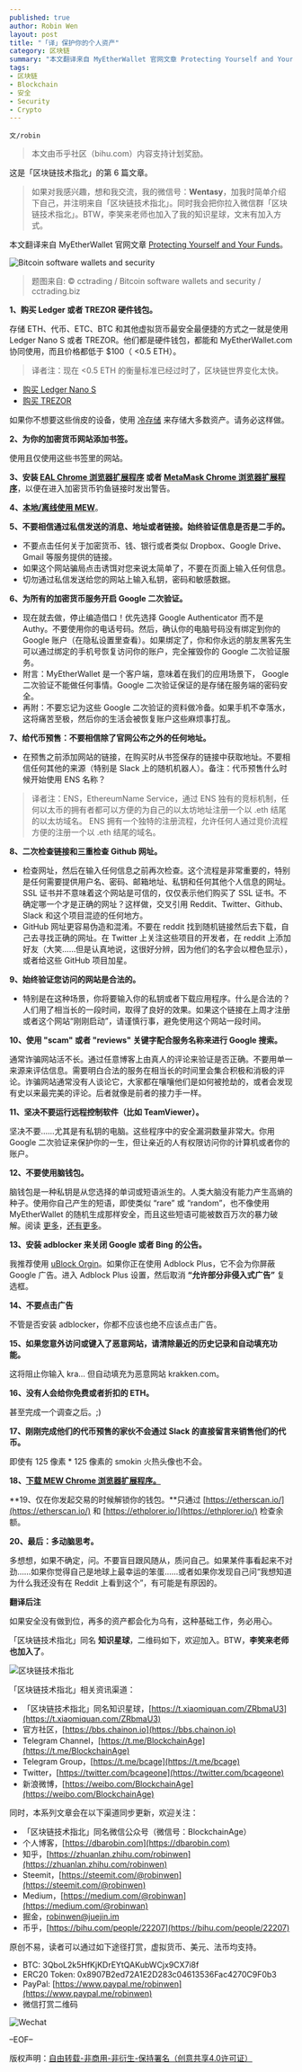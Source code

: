 ```yaml
---
published: true
author: Robin Wen
layout: post
title: "「译」保护你的个人资产"
category: 区块链
summary: "本文翻译来自 MyEtherWallet 官网文章 Protecting Yourself and Your Funds。本文提出了 20 点建议，比如购买 Ledger 或者 TREZOR 硬件钱包；为你的加密货币网站添加书签；安装 EAL Chrome 浏览器扩展程序或者 MetaMask Chrome 浏览器扩展程序，以便在进入加密货币钓鱼链接时发出警告；本地/离线使用 MEW；不要相信通过私信发送的消息、地址或者链接。始终验证信息是否是二手的；为所有的加密货币服务开启 Google 二次验证等。如果安全没有做到位，再多的资产都会化为乌有，这种基础工作，务必用心。"
tags:
- 区块链
- Blockchain
- 安全
- Security
- Crypto
---
```


`文/robin`

> 本文由币乎社区（bihu.com）内容支持计划奖励。

这是「区块链技术指北」的第 6 篇文章。

> 如果对我感兴趣，想和我交流，我的微信号：**Wentasy**，加我时简单介绍下自己，并注明来自「区块链技术指北」。同时我会把你拉入微信群「区块链技术指北」。BTW，李笑来老师也加入了我的知识星球，文末有加入方式。

本文翻译来自 MyEtherWallet 官网文章 [Protecting Yourself and Your Funds](https://myetherwallet.github.io/knowledge-base/getting-started/protecting-yourself-and-your-funds.html)。

![Bitcoin software wallets and security](https://cdn.wenguobing.com/TVdszJY.png)

> 题图来自: © cctrading / Bitcoin software wallets and security / cctrading.biz

**1、购买 Ledger 或者 TREZOR 硬件钱包。**

存储 ETH、代币、ETC、BTC 和其他虚拟货币最安全最便捷的方式之一就是使用 Ledger Nano S 或者 TREZOR。他们都是硬件钱包，都能和 MyEtherWallet.com 协同使用，而且价格都低于 $100（ <0.5 ETH）。

> 译者注：现在 <0.5 ETH 的衡量标准已经过时了，区块链世界变化太快。

* [购买 Ledger Nano S](https://www.ledgerwallet.com/r/fa4b?path=/products/)
* [购买 TREZOR](https://trezor.io/?a=myetherwallet.com)

如果你不想要这些俏皮的设备，使用 [冷存储](https://myetherwallet.github.io/knowledge-base/offline/ethereum-cold-storage-with-myetherwallet.html) 来存储大多数资产。请务必这样做。

**2、为你的加密货币网站添加书签。**

使用且仅使用这些书签里的网站。

**3、安装 [EAL Chrome 浏览器扩展程序](https://chrome.google.com/webstore/detail/etheraddresslookup/pdknmigbbbhmllnmgdfalmedcmcefdfn) 或者 [MetaMask Chrome 浏览器扩展程序](https://chrome.google.com/webstore/detail/metamask/nkbihfbeogaeaoehlefnkodbefgpgknn)**，以便在进入加密货币钓鱼链接时发出警告。

**4、[本地/离线使用 MEW](https://myetherwallet.github.io/knowledge-base/offline/running-myetherwallet-locally.html)**。

**5、不要相信通过私信发送的消息、地址或者链接。始终验证信息是否是二手的。**

* 不要点击任何关于加密货币、钱、银行或者类似 Dropbox、Google Drive、Gmail 等服务提供的链接。
* 如果这个网站骗局点击诱饵对您来说太简单了，不要在页面上输入任何信息。
* 切勿通过私信发送给您的网站上输入私钥，密码和敏感数据。

**6、为所有的加密货币服务开启 Google 二次验证。**

* 现在就去做，停止编造借口！优先选择 Google Authenticator 而不是 Authy。不要使用你的电话号码。然后，确认你的电脑号码没有绑定到你的 Google 账户（在隐私设置里查看）。如果绑定了，你和你永远的朋友黑客先生可以通过绑定的手机号恢复访问你的账户，完全摧毁你的 Google 二次验证服务。
* 附言：MyEtherWallet 是一个客户端，意味着在我们的应用场景下， Google 二次验证不能做任何事情。Google 二次验证保证的是存储在服务端的密码安全。
* 再附：不要忘记为这些 Google 二次验证的资料做冷备。如果手机不幸落水，这将痛苦至极，然后你的生活会被恢复账户这些麻烦事打乱。

**7、给代币预售：不要相信除了官网公布之外的任何地址。**

* 在预售之前添加网站的链接，在购买时从书签保存的链接中获取地址。不要相信任何其他的来源（特别是 Slack 上的随机机器人）。备注：代币预售什么时候开始使用 ENS 名称？

> 译者注：ENS，EthereumName Service，通过 ENS 独有的竞标机制，任何以太币的拥有者都可以方便的为自己的以太坊地址注册一个以 .eth 结尾的以太坊域名。 ENS 拥有一个独特的注册流程，允许任何人通过竞价流程方便的注册一个以 .eth 结尾的域名。

**8、二次检查链接和三重检查 Github 网址。**

* 检查网址，然后在输入任何信息之前再次检查。这个流程是非常重要的，特别是任何需要提供用户名、密码、邮箱地址、私钥和任何其他个人信息的网址。SSL 证书并不意味着这个网站是可信的，仅仅表示他们购买了 SSL 证书。不确定哪一个才是正确的网址？这样做，交叉引用 Reddit、Twitter、Github、Slack 和这个项目混迹的任何地方。
* GitHub 网址更容易伪造和混淆。不要在 reddit 找到随机链接然后去下载，自己去寻找正确的网址。在 Twitter 上关注这些项目的开发者，在 reddit 上添加好友（大笑……但是认真地说，这很好分辨，因为他们的名字会以橙色显示），或者给这些 GitHub 项目加星。

**9、始终验证您访问的网站是合法的。**

* 特别是在这种场景，你将要输入你的私钥或者下载应用程序。什么是合法的？人们用了相当长的一段时间，取得了良好的效果。如果这个链接在上周才注册或者这个网站“刚刚启动”，请谨慎行事，避免使用这个网站一段时间。

**10、使用 "scam" 或者 "reviews" 关键字配合服务名称来进行 Google 搜索。**

通常诈骗网站活不长。通过任意博客上由真人的评论来验证是否正确。不要用单一来源来评估信息。需要明白合法的服务在相当长的时间里会集合积极和消极的评论。诈骗网站通常没有人谈论它，大家都在嚷嚷他们是如何被抢劫的，或者会发现有史以来最完美的评论。后者就像是前者的接力手一样。

**11、坚决不要运行远程控制软件（比如 TeamViewer）。**

坚决不要……尤其是有私钥的电脑。这些程序中的安全漏洞数量非常大。你用 Google 二次验证来保护你的一生，但让亲近的人有权限访问你的计算机或者你的账户。

**12、不要使用脑钱包。**

脑钱包是一种私钥是从您选择的单词或短语派生的。人类大脑没有能力产生高熵的种子。使用你自己产生的短语，即使类似 “rare” 或 “random”，也不像使用 MyEtherWallet 的随机生成那样安全，而且这些短语可能被数百万次的暴力破解。阅读 [更多](https://arstechnica.com/information-technology/2013/10/how-the-bible-and-youtube-are-fueling-the-next-frontier-of-password-cracking/)，[还有更多](https://arstechnica.com/information-technology/2016/02/password-cracking-attacks-on-bitcoin-wallets-net-103000/)。

**13、安装 adblocker 来关闭 Google 或者 Bing 的公告。**

我推荐使用 [uBlock Orgin](https://chrome.google.com/webstore/detail/ublock-origin/cjpalhdlnbpafiamejdnhcphjbkeiagm)。如果你正在使用 Adblock Plus，它不会为你屏蔽 Google 广告。进入 Adblock Plus 设置，然后取消 **“允许部分非侵入式广告”** 复选框。

**14、不要点击广告**

不管是否安装 adblocker，你都不应该也绝不应该点击广告。

**15、如果您意外访问或键入了恶意网站，请清除最近的历史记录和自动填充功能。**

这将阻止你输入 kra… 但自动填充为恶意网站 krakken.com。

**16、没有人会给你免费或者折扣的 ETH。**

甚至完成一个调查之后。;)

**17、刚刚完成他们的代币预售的家伙不会通过 Slack 的直接留言来销售他们的代币。**

即使有 125 像素 * 125 像素的 smokin 火热头像也不会。

**18、[下载 MEW Chrome 浏览器扩展程序。](https://chrome.google.com/webstore/detail/myetherwallet/nlbmnnijcnlegkjjpcfjclmcfggfefdm?hl=en)**

**19、仅在你发起交易的时候解锁你的钱包。**只通过 [https://etherscan.io/](https://etherscan.io/) 和 [https://ethplorer.io/](https://ethplorer.io/) 检查余额。

**20、最后：多动脑思考。**

多想想，如果不确定，问。不要盲目跟风随从，质问自己。如果某件事看起来不对劲……如果你觉得自己是地球上最幸运的笨蛋……或者如果你发现自己问“我想知道为什么我还没有在 Reddit 上看到这个”，有可能是有原因的。

**翻译后注**

如果安全没有做到位，再多的资产都会化为乌有，这种基础工作，务必用心。

「区块链技术指北」同名 **知识星球**，二维码如下，欢迎加入。BTW，**李笑来老师也加入了**。

![区块链技术指北](https://cdn.wenguobing.com/pQxlDqF.jpg)

「区块链技术指北」相关资讯渠道：

* 「区块链技术指北」同名知识星球，[https://t.xiaomiquan.com/ZRbmaU3](https://t.xiaomiquan.com/ZRbmaU3)
* 官方社区，[https://bbs.chainon.io](https://bbs.chainon.io)
* Telegram Channel，[https://t.me/BlockchainAge](https://t.me/BlockchainAge)
* Telegram Group，[https://t.me/bcage](https://t.me/bcage)
* Twitter，[https://twitter.com/bcageone](https://twitter.com/bcageone)
* 新浪微博，[https://weibo.com/BlockchainAge](https://weibo.com/BlockchainAge)

同时，本系列文章会在以下渠道同步更新，欢迎关注：

* 「区块链技术指北」同名微信公众号（微信号：BlockchainAge）
* 个人博客，[https://dbarobin.com](https://dbarobin.com)
* 知乎，[https://zhuanlan.zhihu.com/robinwen](https://zhuanlan.zhihu.com/robinwen)
* Steemit，[https://steemit.com/@robinwen](https://steemit.com/@robinwen)
* Medium，[https://medium.com/@robinwan](https://medium.com/@robinwan)
* 掘金，[robinwen@juejin.im](https://juejin.im/user/5673ccae60b2260ee435f89a/posts)
* 币乎，[https://bihu.com/people/22207](https://bihu.com/people/22207)

原创不易，读者可以通过如下途径打赏，虚拟货币、美元、法币均支持。

* BTC: 3QboL2k5HfKjKDrEYtQAKubWCjx9CX7i8f
* ERC20 Token: 0x8907B2ed72A1E2D283c04613536Fac4270C9F0b3
* PayPal: [https://www.paypal.me/robinwen](https://www.paypal.me/robinwen)
* 微信打赏二维码

![Wechat](https://cdn.wenguobing.com/SzoNl5b.jpg)

–EOF–

版权声明：[自由转载-非商用-非衍生-保持署名（创意共享4.0许可证）](http://creativecommons.org/licenses/by-nc-nd/4.0/deed.zh)

